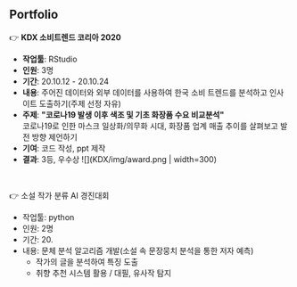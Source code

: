 
## Portfolio

:point_right: **KDX 소비트렌드 코리아 2020**  
- **작업툴**: RStudio 
- **인원**: 3명  
- **기간**: 20.10.12 - 20.10.24  
- **내용**: 주어진 데이터와 외부 데이터를 사용하여 한국 소비 트렌드를 분석하고 인사이트 도출하기(주제 선정 자유)  
- **주제**: **"코로나19 발생 이후 색조 및 기초 화장품 수요 비교분석"**  
  코로나19로 인한 마스크 일상화/의무화 시대, 화장품 업계 매출 추이를 살펴보고 발전 방향 제언하기  
- **기여**: 코드 작성, ppt 제작  
- **결과**: 3등, 우수상
  ![](KDX/img/award.png | width=300)

<br>

:point_right: 소설 작가 분류 AI 경진대회  
- 작업툴: python
- 인원: 2명
- 기간: 20.
- 내용: 문체 분석 알고리즘 개발(소설 속 문장뭉치 분석을 통한 저자 예측)
  - 작가의 글을 분석하여 특징 도출
  - 취향 추천 시스템 활용 / 대필, 유사작 탐지